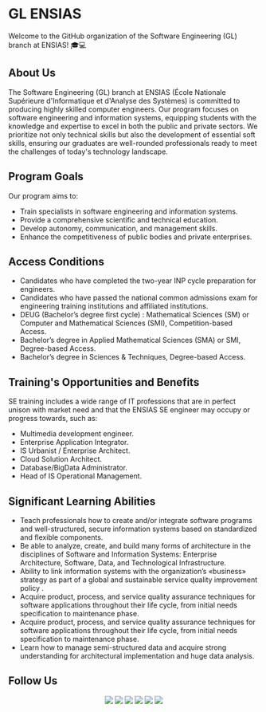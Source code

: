 # GL ENSIAS

Welcome to the GitHub organization of the Software Engineering (GL) branch at ENSIAS! 🎓💻

## About Us

The Software Engineering (GL) branch at ENSIAS (École Nationale Supérieure d'Informatique et d'Analyse des Systèmes) is committed to producing highly skilled computer engineers. Our program focuses on software engineering and information systems, equipping students with the knowledge and expertise to excel in both the public and private sectors. We prioritize not only technical skills but also the development of essential soft skills, ensuring our graduates are well-rounded professionals ready to meet the challenges of today's technology landscape.

## Program Goals

Our program aims to:

- Train specialists in software engineering and information systems.
- Provide a comprehensive scientific and technical education.
- Develop autonomy, communication, and management skills.
- Enhance the competitiveness of public bodies and private enterprises.

## Access Conditions

- Candidates who have completed the two-year INP cycle preparation for engineers.
- Candidates who have passed the national common admissions exam for engineering training institutions and affiliated institutions.
- DEUG (Bachelor’s degree first cycle) : Mathematical Sciences (SM) or Computer and Mathematical Sciences (SMI), Competition-based Access.
- Bachelor’s degree in Applied Mathematical Sciences (SMA) or SMI, Degree-based Access.
- Bachelor’s degree in Sciences & Techniques, Degree-based Access.


## Training's Opportunities and Benefits

SE training includes a wide range of IT professions that are in perfect unison with market need and that the ENSIAS SE engineer may occupy or progress towards, such as:

- Multimedia development engineer.
- Enterprise Application Integrator.
- IS Urbanist / Enterprise Architect.
- Cloud Solution Architect.
- Database/BigData Administrator.
- Head of IS Operational Management.

## Significant Learning Abilities

- Teach professionals how to create and/or integrate software programs and well-structured, secure information systems based on standardized and flexible components.
- Be able to analyze, create, and build many forms of architecture in the disciplines of Software and Information Systems: Enterprise Architecture, Software, Data, and Technological Infrastructure.
- Ability to link information systems with the organization’s «business» strategy as part of a global and sustainable service quality improvement policy .
- Acquire product, process, and service quality assurance techniques for software applications throughout their life cycle, from initial needs specification to maintenance phase. 
- Acquire product, process, and service quality assurance techniques for software applications throughout their life cycle, from initial needs specification to maintenance phase. 
- Learn how to manage semi-structured data and acquire strong understanding for architectural implementation and huge data analysis.

## Follow Us

<div align=center>

[<img src="https://img.icons8.com/color/48/000000/linkedin.png"/>](https://www.linkedin.com/company/gl-ensias/)
[<img src="https://img.icons8.com/color/48/000000/instagram-new.png"/>](https://www.instagram.com/gl_ensias/)
[<img src="https://img.icons8.com/color/48/000000/facebook.png"/>](https://www.facebook.com/profile.php?id=61563803917528)
[<img src="https://img.icons8.com/color/48/000000/youtube-play.png"/>](https://www.youtube.com/@gl_ensias)
[<img src="https://img.icons8.com/color/48/000000/twitterx.png"/>](https://x.com/gl_ensias)
[<img src="https://img.icons8.com/color/48/000000/tiktok.png"/>](https://www.tiktok.com/@gl_ensias)

</div>
